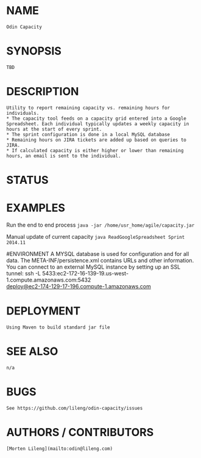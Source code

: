 # NAME
    Odin Capacity

# SYNOPSIS
    TBD

# DESCRIPTION
    Utility to report remaining capacity vs. remaining hours for individuals.
    * The capacity tool feeds on a capacity grid entered into a Google Spreadsheet. Each individual typically updates a weekly capacity in hours at the start of every sprint.
    * The sprint configuration is done in a local MySQL database
    * Remaining hours on JIRA tickets are added up based on queries to JIRA.
    * If calculated capacity is either higher or lower than remaining hours, an email is sent to the individual.
    
# STATUS


#  EXAMPLES
 Run the end to end process
```java -jar /home/usr_home/agile/capacity.jar```
 
Manual update of current capacity
 ```java ReadGoogleSpreadsheet Sprint 2014.11```

#ENVIRONMENT
	A MYSQL database is used for configuration and for all data. The META-INF/persistence.xml contains URLs and other information.
	You can connect to an external MySQL instance by setting up an SSL tunnel:
		ssh -L 5433:ec2-172-16-139-19.us-west-1.compute.amazonaws.com:5432 \
		deploy@ec2-174-129-17-196.compute-1.amazonaws.com 
	
# DEPLOYMENT
    Using Maven to build standard jar file

# SEE ALSO
    n/a
    
# BUGS
    See https://github.com/lileng/odin-capacity/issues

# AUTHORS / CONTRIBUTORS
    [Morten Lileng](mailto:odin@lileng.com)